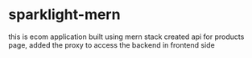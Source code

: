 # sparklight-mern
this is ecom application built using mern stack
created api for products page, added the proxy to access the backend in frontend side
